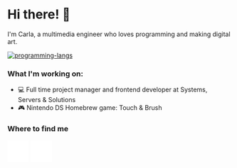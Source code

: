 # Hi there! 👋

I'm Carla, a multimedia engineer who loves programming and making digital art.

[![programming-langs](https://github-readme-stats.vercel.app/api/top-langs/?username=shiryuko&theme=github_dark&langs_count=6)](https://github.com/SrGobi/github-readme-stats)

### What I'm working on:
* 💻 Full time project manager and frontend developer at Systems, Servers & Solutions
* 🎮 Nintendo DS Homebrew game: Touch & Brush

### Where to find me
[![medium-light-twitter-x](https://raw.githubusercontent.com/CLorant/readme-social-icons/main/medium/light/twitter-x.svg)](https://x.com/shiryuko)
[![medium-light-linkedin](https://raw.githubusercontent.com/CLorant/readme-social-icons/main/medium/light/linkedin.svg)](https://www.linkedin.com/in/carla-macia-diez-246746194/)
